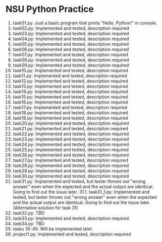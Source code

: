 # NSU Python Practice
1. task01.py: Just a basic program that prints "Hello, Python!" in console.
2. task02.py: Implemented and tested, description required
3. task03.py: Implemented and tested, description required
4. task04.py: Implemented and tested, description required
5. task05.py: Implemented and tested, description required
6. task06.py: Implemented and tested, description required
7. task07.py: Implemented and tested, description required
8. task08.py: Implemented and tested, description required
9. task09.py: Implemented and tested, description required
10. task10.py: Implemented and tested, description required
11. task11.py: Implemented and tested, description required
12. task12.py: Implemented and tested, description required
13. task13.py: Implemented and tested, description required
14. task14.py: Implemented and tested, description required
15. task15.py: Implemented and tested, description required
16. task16.py: Implemented and tested, description required
17. task17.py: Implemented and tested, description required
18. task18.py: Implemented and tested, description required
19. task19.py: Implemented and tested, description required
20. task20.py: Implemented and tested, description required
21. task21.py: Implemented and tested, description required
22. task22.py: Implemented and tested, description required
23. task23.py: Implemented and tested, description required
24. task24.py: Implemented and tested, description required
25. task25.py: Implemented and tested, description required
26. task26.py: Implemented and tested, description required
27. task27.py: Implemented and tested, description required
28. task28.py: Implemented and tested, description required
29. task29.py: Implemented and tested, description required
30. task30.py: Implemented and tested, description required
31. task31.py: Implemented and tested, but tester throws out "wrong answer" even when the expected and the actual output are identical. Going to find out the issue later.
31.1. task31_1.py: Implemented and tested, but tester throws out "wrong answer" even when the expected and the actual output are identical. Going to find out the issue later. (Alternative solution for task 31)
32. task32.py: TBD
33. task33.py: Implemented and tested, description required
34. task34.py: TBD
35. tasks 35-45: Will be implemented later. 
36. project1.py: Implemented and tested, description required

